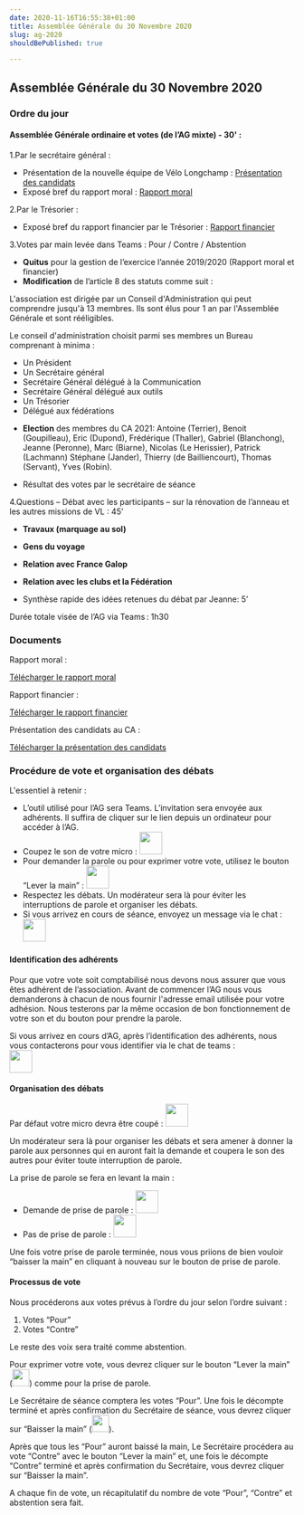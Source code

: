 ```yaml
---
date: 2020-11-16T16:55:38+01:00
title: Assemblée Générale du 30 Novembre 2020
slug: ag-2020
shouldBePublished: true

---
```

## Assemblée Générale du 30 Novembre 2020

### **Ordre du jour**

#### **Assemblée Générale ordinaire et votes (de l’AG mixte) - 30' :**

1.Par le secrétaire général :

  * Présentation de la nouvelle équipe de Vélo Longchamp : [Présentation des candidats](#docs)
  * Exposé bref du rapport moral : [Rapport moral](#docs)

2.Par le Trésorier : 

  * Exposé bref du rapport financier par le Trésorier : [Rapport financier](#docs)

3.Votes par main levée dans Teams : Pour / Contre / Abstention

  * **Quitus** pour la gestion de l’exercice l’année 2019/2020 (Rapport moral et financier)
  * **Modification** de l’article 8 des statuts comme suit : 

<div class="article8">
  <p>L'association est dirigée par un Conseil d'Administration qui peut comprendre jusqu'à 13 membres. Ils sont élus pour 1 an par l'Assemblée Générale et sont rééligibles.</p>
  <p>Le conseil d'administration choisit parmi ses membres un Bureau comprenant à minima :</p>
  <ul>
    <li>Un Président</li>
    <li>Un Secrétaire général</li>
    <li>Secrétaire Général délégué à la Communication</li>
    <li>Secrétaire Général délégué aux outils</li>
    <li>Un Trésorier</li>
    <li>Délégué aux fédérations</li>
  </ul>
  
</div>



  * **Election** des membres du CA 2021: Antoine (Terrier), Benoit (Goupilleau), Eric (Dupond), Frédérique (Thaller), Gabriel (Blanchong), Jeanne (Peronne), Marc (Biarne), Nicolas (Le Herissier), Patrick (Lachmann) Stéphane (Jander), Thierry (de Bailliencourt), Thomas (Servant), Yves (Robin).

  * Résultat des votes par le secrétaire de séance

4.Questions – Débat avec les participants – sur la rénovation de l’anneau et les autres missions de VL : 45’

  * **Travaux (marquage au sol)**
  * **Gens du voyage**
  * **Relation avec France Galop**
  * **Relation avec les clubs et la Fédération**

  * Synthèse rapide des idées retenues du débat par Jeanne: 5’

Durée totale visée de l’AG via Teams : 1h30 
<div id="docs"></div>

### **Documents**

Rapport moral :

<a class="downloadButton" href="/AG01_RapportMoral.pdf" download>Télécharger le rapport moral</a>

Rapport financier :

<a class="downloadButton" href="/AG01_RapportFinancier.pdf" download>Télécharger le rapport financier</a>

Présentation des candidats au CA :

<a class="downloadButton" href="/AG01_CandidatsCA.pdf" download>Télécharger la présentation des candidats</a>

### **Procédure de vote et organisation des débats**

L'essentiel à retenir :

* L’outil utilisé pour l’AG sera Teams. L’invitation sera envoyée aux adhérents. Il suffira de cliquer sur le lien depuis un ordinateur pour accéder à l’AG.
* Coupez le son de votre micro : <img width="40px" src="/media/micOff.png"/>
* Pour demander la parole ou pour exprimer votre vote, utilisez le bouton “Lever la main” : <img width="40px" src="/media/hand.png"/>
* Respectez les débats. Un modérateur sera là pour éviter les interruptions de parole et organiser les débats.
* Si vous arrivez en cours de séance, envoyez un message via le chat : <img width="40px" src="/media/chat.png"/>

#### **Identification des adhérents**

Pour que votre vote soit comptabilisé nous devons nous assurer que vous êtes adhérent de l’association. Avant de commencer l’AG nous vous demanderons à chacun de nous fournir l'adresse email utilisée pour votre adhésion. Nous testerons par la même occasion de bon fonctionnement de votre son et du bouton pour prendre la parole.

Si vous arrivez en cours d’AG, après l’identification des adhérents, nous vous contacterons pour vous identifier via le chat de teams : </br>
<img width="40px" src="/media/chat.png"/>

#### **Organisation des débats**

Par défaut votre micro devra être coupé : <img width="40px" src="/media/micOff.png"/>

Un modérateur sera là pour organiser les débats et sera amener à donner la parole aux personnes qui en auront fait la demande et coupera le son des autres pour éviter toute interruption de parole.

La prise de parole se fera en levant la main :

* Demande de prise de parole : <img width="40px" src="/media/handUp.png"/>
* Pas de prise de parole : <img width="40px" src="/media/hand.png"/>

Une fois votre prise de parole terminée, nous vous priions de bien vouloir “baisser la main” en cliquant à nouveau sur le bouton de prise de parole.

#### **Processus de vote**

Nous procéderons aux votes prévus à l’ordre du jour selon l’ordre suivant :

1. Votes “Pour”
2. Votes “Contre”

Le reste des voix sera traité comme abstention.

Pour exprimer votre vote, vous devrez cliquer sur le bouton “Lever la main” (<img width="30px" src="/media/handUp.png"/>) comme pour la prise de parole.

Le Secrétaire de séance comptera les votes “Pour”. Une fois le décompte terminé et après confirmation du Secrétaire de séance, vous devrez cliquer sur “Baisser la main” (<img width="30px" src="/media/hand.png"/>).

Après que tous les “Pour” auront baissé la main, Le Secrétaire procédera au vote “Contre” avec le bouton “Lever la main” et, une fois le décompte “Contre” terminé et après confirmation du Secrétaire, vous devrez cliquer sur “Baisser la main”.

A chaque fin de vote, un récapitulatif du nombre de vote “Pour”, “Contre” et abstention sera fait.